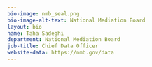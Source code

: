 ```yaml
---
bio-image: nmb_seal.png
bio-image-alt-text: National Mediation Board
layout: bio
name: Taha Sadeghi
department: National Mediation Board
job-title: Chief Data Officer
website-data: https://nmb.gov/data
---
```

